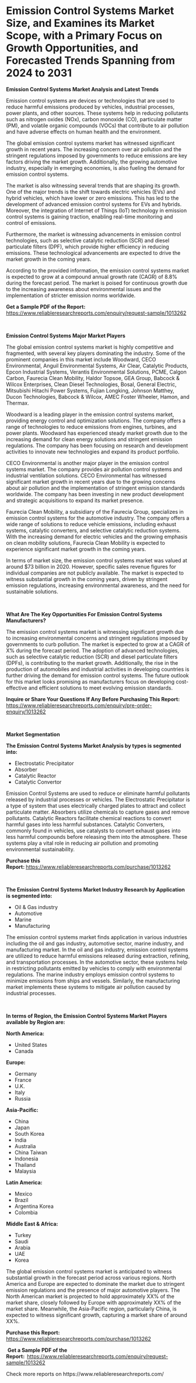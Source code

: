 <p><h1>Emission Control Systems Market Size, and Examines its Market Scope, with a Primary Focus on Growth Opportunities, and Forecasted Trends Spanning from 2024 to 2031</h1></p><p><strong>Emission Control Systems Market Analysis and Latest Trends</strong></p>
<p><p>Emission control systems are devices or technologies that are used to reduce harmful emissions produced by vehicles, industrial processes, power plants, and other sources. These systems help in reducing pollutants such as nitrogen oxides (NOx), carbon monoxide (CO), particulate matter (PM), and volatile organic compounds (VOCs) that contribute to air pollution and have adverse effects on human health and the environment.</p><p>The global emission control systems market has witnessed significant growth in recent years. The increasing concern over air pollution and the stringent regulations imposed by governments to reduce emissions are key factors driving the market growth. Additionally, the growing automotive industry, especially in emerging economies, is also fueling the demand for emission control systems.</p><p>The market is also witnessing several trends that are shaping its growth. One of the major trends is the shift towards electric vehicles (EVs) and hybrid vehicles, which have lower or zero emissions. This has led to the development of advanced emission control systems for EVs and hybrids. Moreover, the integration of Internet of Things (IoT) technology in emission control systems is gaining traction, enabling real-time monitoring and control of emissions.</p><p>Furthermore, the market is witnessing advancements in emission control technologies, such as selective catalytic reduction (SCR) and diesel particulate filters (DPF), which provide higher efficiency in reducing emissions. These technological advancements are expected to drive the market growth in the coming years.</p><p>According to the provided information, the emission control systems market is expected to grow at a compound annual growth rate (CAGR) of 8.8% during the forecast period. The market is poised for continuous growth due to the increasing awareness about environmental issues and the implementation of stricter emission norms worldwide.</p></p>
<p><strong>Get a Sample PDF of the Report:&nbsp;</strong> <a href="https://www.reliableresearchreports.com/enquiry/request-sample/1013262">https://www.reliableresearchreports.com/enquiry/request-sample/1013262</a></p>
<p>&nbsp;</p>
<p><strong>Emission Control Systems Major Market Players</strong></p>
<p><p>The global emission control systems market is highly competitive and fragmented, with several key players dominating the industry. Some of the prominent companies in this market include Woodward, CECO Environmental, Anguil Environmental Systems, Air Clear, Catalytic Products, Epcon Industrial Systems, Verantis Environmental Solutions, PCME, Calgon Carbon, Faurecia Clean Mobility, Haldor Topsoe, GEA Group, Babcock & Wilcox Enterprises, Clean Diesel Technologies, Bosal, General Electric, Mitsubishi Hitachi Power Systems, Fujian Longking, Johnson Matthey, Ducon Technologies, Babcock & Wilcox, AMEC Foster Wheeler, Hamon, and Thermax.</p><p>Woodward is a leading player in the emission control systems market, providing energy control and optimization solutions. The company offers a range of technologies to reduce emissions from engines, turbines, and power plants. Woodward has experienced steady market growth due to the increasing demand for clean energy solutions and stringent emission regulations. The company has been focusing on research and development activities to innovate new technologies and expand its product portfolio.</p><p>CECO Environmental is another major player in the emission control systems market. The company provides air pollution control systems and industrial ventilation solutions. CECO Environmental has witnessed significant market growth in recent years due to the growing concerns about air pollution and the implementation of stringent emission standards worldwide. The company has been investing in new product development and strategic acquisitions to expand its market presence.</p><p>Faurecia Clean Mobility, a subsidiary of the Faurecia Group, specializes in emission control systems for the automotive industry. The company offers a wide range of solutions to reduce vehicle emissions, including exhaust systems, catalytic converters, and selective catalytic reduction systems. With the increasing demand for electric vehicles and the growing emphasis on clean mobility solutions, Faurecia Clean Mobility is expected to experience significant market growth in the coming years.</p><p>In terms of market size, the emission control systems market was valued at around $73 billion in 2020. However, specific sales revenue figures for individual companies are not publicly available. The market is expected to witness substantial growth in the coming years, driven by stringent emission regulations, increasing environmental awareness, and the need for sustainable solutions.</p></p>
<p>&nbsp;</p>
<p><strong>What Are The Key Opportunities For Emission Control Systems Manufacturers?</strong></p>
<p><p>The emission control systems market is witnessing significant growth due to increasing environmental concerns and stringent regulations imposed by governments to curb pollution. The market is expected to grow at a CAGR of X% during the forecast period. The adoption of advanced technologies, such as selective catalytic reduction (SCR) and diesel particulate filters (DPFs), is contributing to the market growth. Additionally, the rise in the production of automobiles and industrial activities in developing countries is further driving the demand for emission control systems. The future outlook for this market looks promising as manufacturers focus on developing cost-effective and efficient solutions to meet evolving emission standards.</p></p>
<p><strong>Inquire or Share Your Questions If Any Before Purchasing This Report:</strong> <a href="https://www.reliableresearchreports.com/enquiry/pre-order-enquiry/1013262">https://www.reliableresearchreports.com/enquiry/pre-order-enquiry/1013262</a></p>
<p>&nbsp;</p>
<p><strong>Market Segmentation</strong></p>
<p><strong>The Emission Control Systems Market Analysis by types is segmented into:</strong></p>
<p><ul><li>Electrostatic Precipitator</li><li>Absorber</li><li>Catalytic Reactor</li><li>Catalytic Convertor</li></ul></p>
<p><p>Emission Control Systems are used to reduce or eliminate harmful pollutants released by industrial processes or vehicles. The Electrostatic Precipitator is a type of system that uses electrically charged plates to attract and collect particulate matter. Absorbers utilize chemicals to capture gases and remove pollutants. Catalytic Reactors facilitate chemical reactions to convert harmful gases into less harmful substances. Catalytic Converters, commonly found in vehicles, use catalysts to convert exhaust gases into less harmful compounds before releasing them into the atmosphere. These systems play a vital role in reducing air pollution and promoting environmental sustainability.</p></p>
<p><strong>Purchase this Report:&nbsp;</strong><a href="https://www.reliableresearchreports.com/purchase/1013262">https://www.reliableresearchreports.com/purchase/1013262</a></p>
<p>&nbsp;</p>
<p><strong>The Emission Control Systems Market Industry Research by Application is segmented into:</strong></p>
<p><ul><li>Oil & Gas industry</li><li>Automotive</li><li>Marine</li><li>Manufacturing</li></ul></p>
<p><p>The emission control systems market finds application in various industries including the oil and gas industry, automotive sector, marine industry, and manufacturing market. In the oil and gas industry, emission control systems are utilized to reduce harmful emissions released during extraction, refining, and transportation processes. In the automotive sector, these systems help in restricting pollutants emitted by vehicles to comply with environmental regulations. The marine industry employs emission control systems to minimize emissions from ships and vessels. Similarly, the manufacturing market implements these systems to mitigate air pollution caused by industrial processes.</p></p>
<p>&nbsp;</p>
<p><strong>In terms of Region, the Emission Control Systems Market Players available by Region are:</strong></p>
<p>
    <p> <strong> North America: </strong>
        <ul>
            <li>United States</li>
            <li>Canada</li>
        </ul>
        </p> 
    <p> <strong> Europe: </strong>
        <ul>
            <li>Germany</li>
            <li>France</li>
            <li>U.K.</li>
            <li>Italy</li>
            <li>Russia</li>
        </ul>
        </p> 
    <p> <strong> Asia-Pacific: </strong>
        <ul>
            <li>China</li>
            <li>Japan</li>
            <li>South Korea</li>
            <li>India</li>
            <li>Australia</li>
            <li>China Taiwan</li>
            <li>Indonesia</li>
            <li>Thailand</li>
            <li>Malaysia</li>
        </ul>
        </p> 
    <p> <strong> Latin America: </strong>
        <ul>
            <li>Mexico</li>
            <li>Brazil</li>
            <li>Argentina Korea</li>
            <li>Colombia</li>
        </ul>
        </p> 
    <p> <strong> Middle East & Africa: </strong>
        <ul>
            <li>Turkey</li>
            <li>Saudi</li>
            <li>Arabia</li>
            <li>UAE</li>
            <li>Korea</li>
        </ul>
    </p>
    </p>
<p><p>The global emission control systems market is anticipated to witness substantial growth in the forecast period across various regions. North America and Europe are expected to dominate the market due to stringent emission regulations and the presence of major automotive players. The North American market is projected to hold approximately XX% of the market share, closely followed by Europe with approximately XX% of the market share. Meanwhile, the Asia-Pacific region, particularly China, is expected to witness significant growth, capturing a market share of around XX%.</p></p>
<p><strong>Purchase this Report: </strong><a href="https://www.reliableresearchreports.com/purchase/1013262">https://www.reliableresearchreports.com/purchase/1013262</a></p>
<p>&nbsp;<strong>Get a Sample PDF of the Report:&nbsp;&nbsp;</strong><a href="https://www.reliableresearchreports.com/enquiry/request-sample/1013262">https://www.reliableresearchreports.com/enquiry/request-sample/1013262</a></p>
<p><strong></strong></p>
<p>Check more reports on https://www.reliableresearchreports.com/</p>